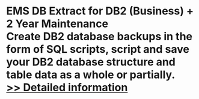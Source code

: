 # EMS DB Extract for DB2 (Business) + 2 Year Maintenance<br />Create DB2 database backups in the form of SQL scripts, script and save your DB2 database structure and table data as a whole or partially.<br />[>> Detailed information](https://secure.shareit.com/shareit/product.html?productid=300271295&affiliateid=200057808)